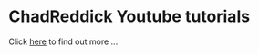 # ChadReddick Youtube tutorials
Click [here](https://www.youtube.com/playlist?list=PLnJzIPglAtowzF6HjyaToS33WI2m5Y6S3) to find out more ...

